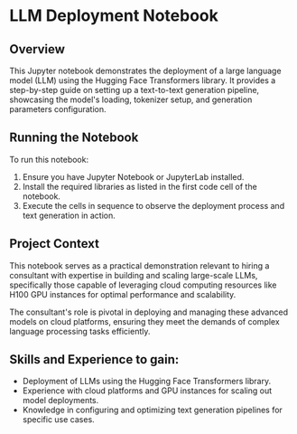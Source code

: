 
# LLM Deployment Notebook

## Overview
This Jupyter notebook demonstrates the deployment of a large language model (LLM) using the Hugging Face Transformers library. It provides a step-by-step guide on setting up a text-to-text generation pipeline, showcasing the model's loading, tokenizer setup, and generation parameters configuration.

## Running the Notebook
To run this notebook:
1. Ensure you have Jupyter Notebook or JupyterLab installed.
2. Install the required libraries as listed in the first code cell of the notebook.
3. Execute the cells in sequence to observe the deployment process and text generation in action.

## Project Context
This notebook serves as a practical demonstration relevant to hiring a consultant with expertise in building and scaling large-scale LLMs, specifically those capable of leveraging cloud computing resources like H100 GPU instances for optimal performance and scalability.

The consultant's role is pivotal in deploying and managing these advanced models on cloud platforms, ensuring they meet the demands of complex language processing tasks efficiently.

## Skills and Experience to gain:
- Deployment of LLMs using the Hugging Face Transformers library.
- Experience with cloud platforms and GPU instances for scaling out model deployments.
- Knowledge in configuring and optimizing text generation pipelines for specific use cases.
